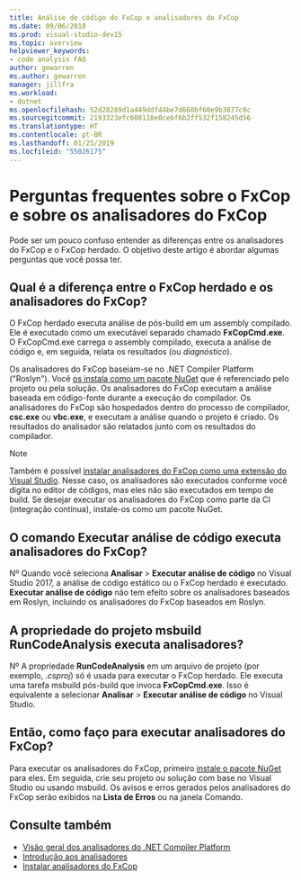```yaml
---
title: Análise de código do FxCop e analisadores do FxCop
ms.date: 09/06/2018
ms.prod: visual-studio-dev15
ms.topic: overview
helpviewer_keywords:
- code analysis FAQ
author: gewarren
ms.author: gewarren
manager: jillfra
ms.workload:
- dotnet
ms.openlocfilehash: 52d28289d1a449ddf44be7d660bf60e9b3877c8c
ms.sourcegitcommit: 2193323efc608118e0ce6f6b2ff532f158245d56
ms.translationtype: HT
ms.contentlocale: pt-BR
ms.lasthandoff: 01/25/2019
ms.locfileid: "55026175"
---
```

# <a name="frequently-asked-questions-about-fxcop-and-fxcop-analyzers"></a>Perguntas frequentes sobre o FxCop e sobre os analisadores do FxCop

Pode ser um pouco confuso entender as diferenças entre os analisadores do FxCop e o FxCop herdado. O objetivo deste artigo é abordar algumas perguntas que você possa ter.

## <a name="whats-the-difference-between-legacy-fxcop-and-fxcop-analyzers"></a>Qual é a diferença entre o FxCop herdado e os analisadores do FxCop?

O FxCop herdado executa análise de pós-build em um assembly compilado. Ele é executado como um executável separado chamado **FxCopCmd.exe**. O FxCopCmd.exe carrega o assembly compilado, executa a análise de código e, em seguida, relata os resultados (ou *diagnóstico*).

Os analisadores do FxCop baseiam-se no .NET Compiler Platform ("Roslyn"). Você [os instala como um pacote NuGet](install-fxcop-analyzers.md#to-install-fxcop-analyzers-as-a-nuget-package) que é referenciado pelo projeto ou pela solução. Os analisadores do FxCop executam a análise baseada em código-fonte durante a execução do compilador. Os analisadores do FxCop são hospedados dentro do processo de compilador, **csc.exe** ou **vbc.exe**, e executam a análise quando o projeto é criado. Os resultados do analisador são relatados junto com os resultados do compilador.

> [!NOTE]
> Também é possível [instalar analisadores do FxCop como uma extensão do Visual Studio](install-fxcop-analyzers.md#to-install-fxcop-analyzers-as-a-vsix). Nesse caso, os analisadores são executados conforme você digita no editor de códigos, mas eles não são executados em tempo de build. Se desejar executar os analisadores do FxCop como parte da CI (integração contínua), instale-os como um pacote NuGet.

## <a name="does-the-run-code-analysis-command-run-fxcop-analyzers"></a>O comando Executar análise de código executa analisadores do FxCop?

Nº Quando você seleciona **Analisar** > **Executar análise de código** no Visual Studio 2017, a análise de código estático ou o FxCop herdado é executado. **Executar análise de código** não tem efeito sobre os analisadores baseados em Roslyn, incluindo os analisadores do FxCop baseados em Roslyn.

## <a name="does-the-runcodeanalysis-msbuild-project-property-run-analyzers"></a>A propriedade do projeto msbuild RunCodeAnalysis executa analisadores?

Nº A propriedade **RunCodeAnalysis** em um arquivo de projeto (por exemplo, *.csproj*) só é usada para executar o FxCop herdado. Ele executa uma tarefa msbuild pós-build que invoca **FxCopCmd.exe**. Isso é equivalente a selecionar **Analisar** > **Executar análise de código** no Visual Studio.

## <a name="so-how-do-i-run-fxcop-analyzers-then"></a>Então, como faço para executar analisadores do FxCop?

Para executar os analisadores do FxCop, primeiro [instale o pacote NuGet](install-fxcop-analyzers.md) para eles. Em seguida, crie seu projeto ou solução com base no Visual Studio ou usando msbuild. Os avisos e erros gerados pelos analisadores do FxCop serão exibidos na **Lista de Erros** ou na janela Comando.

## <a name="see-also"></a>Consulte também

- [Visão geral dos analisadores do .NET Compiler Platform](roslyn-analyzers-overview.md)
- [Introdução aos analisadores](fxcop-analyzers.yml)
- [Instalar analisadores do FxCop](install-fxcop-analyzers.md)
